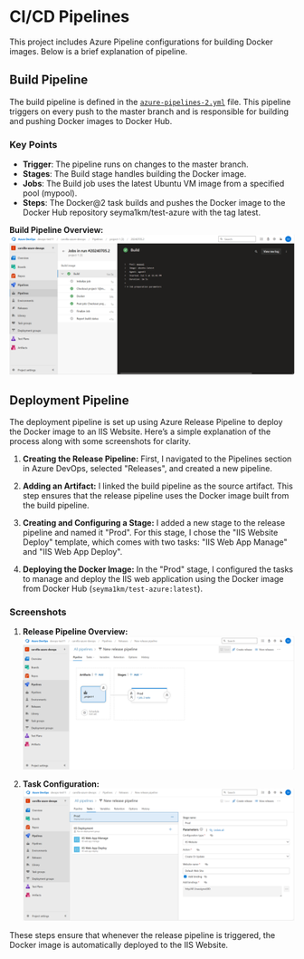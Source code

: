 # CI/CD Pipelines
This project includes Azure Pipeline configurations for building Docker images. Below is a brief explanation of pipeline.

## Build Pipeline
The build pipeline is defined in the [`azure-pipelines-2.yml`](/azure-pipelines-2.yml) file. This pipeline triggers on every push to the master branch and is responsible for building and pushing Docker images to Docker Hub.

### Key Points
   - **Trigger**: The pipeline runs on changes to the master branch.
   - **Stages**: The Build stage handles building the Docker image.
   - **Jobs**: The Build job uses the latest Ubuntu VM image from a specified pool (mypool).
   - **Steps**: The Docker@2 task builds and pushes the Docker image to the Docker Hub repository seyma1km/test-azure with the tag latest.

**Build Pipeline Overview:**
   ![Build Pipeline Overview](screenshots/build_pipeline.PNG)

## Deployment Pipeline

The deployment pipeline is set up using Azure Release Pipeline to deploy the Docker image to an IIS Website. Here’s a simple explanation of the process along with some screenshots for clarity.

1. **Creating the Release Pipeline:**
   First, I navigated to the Pipelines section in Azure DevOps, selected "Releases", and created a new pipeline.

2. **Adding an Artifact:**
   I linked the build pipeline as the source artifact. This step ensures that the release pipeline uses the Docker image built from the build pipeline.

3. **Creating and Configuring a Stage:**
   I added a new stage to the release pipeline and named it "Prod". For this stage, I chose the "IIS Website Deploy" template, which comes with two tasks: "IIS Web App Manage" and "IIS Web App Deploy".

4. **Deploying the Docker Image:**
   In the "Prod" stage, I configured the tasks to manage and deploy the IIS web application using the Docker image from Docker Hub (`seyma1km/test-azure:latest`).

### Screenshots

1. **Release Pipeline Overview:**
   ![Release Pipeline Overview](screenshots/release_pipeline_overview.PNG)

2. **Task Configuration:**
   ![Task Configuration](screenshots/task_configuration.PNG)

These steps ensure that whenever the release pipeline is triggered, the Docker image is automatically deployed to the IIS Website.
